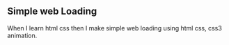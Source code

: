 ## Simple web Loading
When I learn html css then I make simple web loading using html css, css3 animation.
